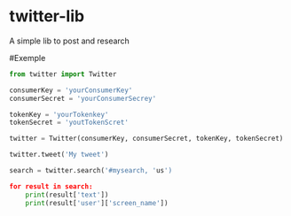# twitter-lib
A simple lib to post and research

#Exemple
```python
from twitter import Twitter

consumerKey = 'yourConsumerKey'
consumerSecret = 'yourConsumerSecrey'

tokenKey = 'yourTokenkey'
tokenSecret = 'youtTokenScret'

twitter = Twitter(consumerKey, consumerSecret, tokenKey, tokenSecret)

twitter.tweet('My tweet')

search = twitter.search('#mysearch, 'us')

for result in search:
    print(result['text'])
    print(result['user']['screen_name'])
```
